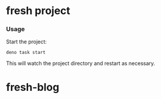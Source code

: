 # fresh project

### Usage

Start the project:

```
deno task start
```

This will watch the project directory and restart as necessary.
# fresh-blog
